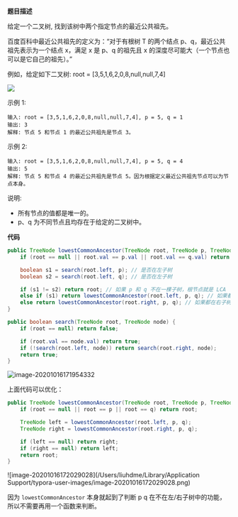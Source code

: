 **题目描述**

给定一个二叉树, 找到该树中两个指定节点的最近公共祖先。

百度百科中最近公共祖先的定义为：“对于有根树 T 的两个结点 p、q，最近公共祖先表示为一个结点 x，满足 x 是 p、q 的祖先且 x 的深度尽可能大（一个节点也可以是它自己的祖先）。”

例如，给定如下二叉树:  root = [3,5,1,6,2,0,8,null,null,7,4]

![](https://assets.leetcode-cn.com/aliyun-lc-upload/uploads/2018/12/15/binarytree.png)

示例 1:

```
输入: root = [3,5,1,6,2,0,8,null,null,7,4], p = 5, q = 1
输出: 3
解释: 节点 5 和节点 1 的最近公共祖先是节点 3。
```

示例 2:

```
输入: root = [3,5,1,6,2,0,8,null,null,7,4], p = 5, q = 4
输出: 5
解释: 节点 5 和节点 4 的最近公共祖先是节点 5。因为根据定义最近公共祖先节点可以为节点本身。
```


说明:

- 所有节点的值都是唯一的。
- p、q 为不同节点且均存在于给定的二叉树中。



**代码**

```java
public TreeNode lowestCommonAncestor(TreeNode root, TreeNode p, TreeNode q) {
    if (root == null || root.val == p.val || root.val == q.val) return root;

    boolean s1 = search(root.left, p); // 是否在左子树
    boolean s2 = search(root.left, q); // 是否在左子树

    if (s1 != s2) return root; // 如果 p 和 q 不在一棵子树，根节点就是 LCA
    else if (s1) return lowestCommonAncestor(root.left, p, q); // 如果都在左子树，递归左子树
    else return lowestCommonAncestor(root.right, p, q); // 如果都在右子树，递归右子树
}

public boolean search(TreeNode root, TreeNode node) {
    if (root == null) return false;

    if (root.val == node.val) return true;
    if (!search(root.left, node)) return search(root.right, node);
    return true;
}
```

![image-20201016171954332](http://liuhdme-blog.oss-cn-beijing.aliyuncs.com/2020-10-16-091956.png)

上面代码可以优化：

```java
public TreeNode lowestCommonAncestor(TreeNode root, TreeNode p, TreeNode q) {
    if (root == null || root == p || root == q) return root;

    TreeNode left = lowestCommonAncestor(root.left, p, q);
    TreeNode right = lowestCommonAncestor(root.right, p, q);

    if (left == null) return right;
    if (right == null) return left;
    return root;
}
```

![image-20201016172029028](/Users/liuhdme/Library/Application Support/typora-user-images/image-20201016172029028.png)

因为 `lowestCommonAncestor` 本身就起到了判断 p q 在不在左/右子树中的功能，所以不需要再用一个函数来判断。